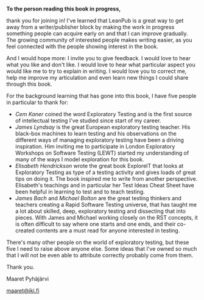 **To the person reading this book in progress,**

thank you for joining in! I've learned that LeanPub is a great way to get away from a writer/publisher block by making the work in progress something people can acquire early on and that I can improve gradually. The growing community of interested people makes writing easier, as you feel connected with the people showing interest in the book.

And I would hope more: I invite you to give feedback. I would love to hear what you like and don't like. I would love to hear what particular aspect you would like me to try to explain in writing. I would love you to correct me, help me improve my articulation and even learn new things I could share through this book.

For the background learning that has gone into this book, I have five people in particular to thank for:
  * *Cem Kaner* coined the word Exploratory Testing and is the first source of intellectual testing I've studied since start of my career.
  * *James Lyndsay* is the great European exploratory testing teacher. His black-box machines to learn testing and his observations on the different ways of managing exploratory testing have been a driving inspiration. Him inviting me to participate in London Exploratory Workshops on Software Testing (LEWT) started my understanding of many of the ways I model exploration for this book.
  * *Elisabeth Hendrickson* wrote the great book ExploreIT that looks at Exploratory Testing as type of a testing activity and gives loads of great tips on doing it. The book inspired me to write from another perspective. Elisabeth's teachings and in particular her Test Ideas Cheat Sheet have been helpful in learning to test and to teach testing.
  * *James Bach* and *Michael Bolton* are the great testing thinkers and teachers creating a Rapid Software Testing universe, that has taught me a lot about skilled, deep, exploratory testing and dissecting that into pieces. With James and Michael working closely on the RST concepts, it is often difficult to say where one starts and one ends, and their co-created contents are a must read for anyone interested in testing.

There's many other people on the world of exploratory testing, but these five I need to raise above anyone else. Some ideas that I've owned so much that I will not be even able to attribute correctly probably come from them.

Thank you.

Maaret Pyh&auml;j&auml;rvi

maaret@iki.fi
